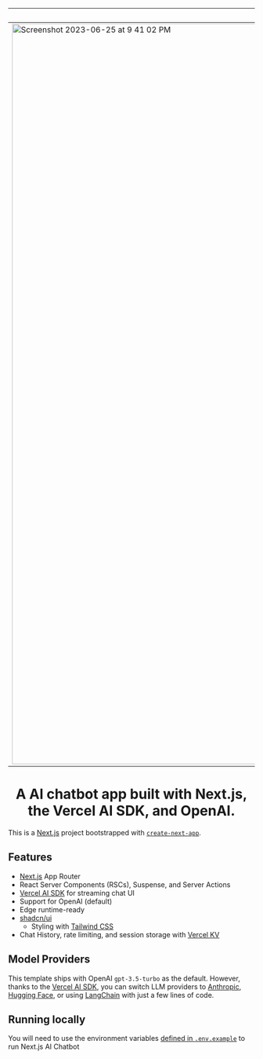 | Landing Page | Chat  |
| -------- | ------- |
| <img width="1509" alt="Screenshot 2023-06-25 at 9 41 02 PM" src="https://github.com/eyucherin/echo/assets/66363530/637e180e-ab22-42df-b93f-d969571652c6">  | <img width="1500" alt="Screenshot 2023-06-25 at 9 44 43 PM" src="https://github.com/eyucherin/echo/assets/66363530/efdc5dfc-a4a1-45cc-ba53-7031efffad11">  |

<h1 align="center">
  A AI chatbot app built with Next.js, the Vercel AI SDK, and OpenAI.
</h1>

This is a [Next.js](https://nextjs.org/) project bootstrapped with [`create-next-app`](https://github.com/vercel/next.js/tree/canary/packages/create-next-app).

## Features

- [Next.js](https://nextjs.org) App Router
- React Server Components (RSCs), Suspense, and Server Actions
- [Vercel AI SDK](https://sdk.vercel.ai/docs) for streaming chat UI
- Support for OpenAI (default)
- Edge runtime-ready
- [shadcn/ui](https://ui.shadcn.com)
  - Styling with [Tailwind CSS](https://tailwindcss.com)
- Chat History, rate limiting, and session storage with [Vercel KV](https://vercel.com/storage/kv)

## Model Providers

This template ships with OpenAI `gpt-3.5-turbo` as the default. However, thanks to the [Vercel AI SDK](https://sdk.vercel.ai/docs), you can switch LLM providers to [Anthropic](https://anthropic.com), [Hugging Face](https://huggingface.co), or using [LangChain](https://js.langchain.com) with just a few lines of code.

## Running locally

You will need to use the environment variables [defined in `.env.example`](.env.example) to run Next.js AI Chatbot


